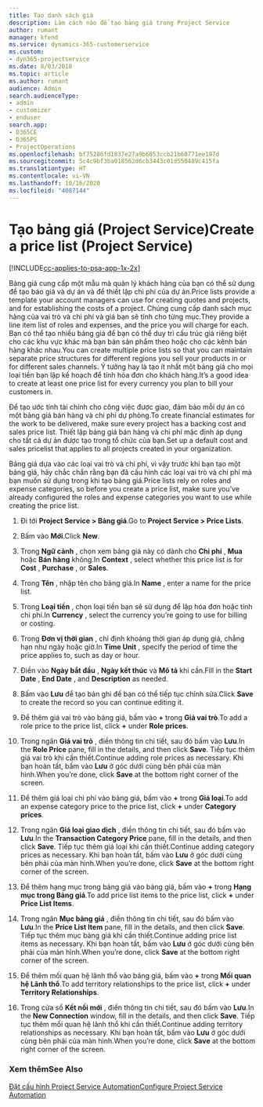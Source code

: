 ```yaml
---
title: Tạo danh sách giá
description: Làm cách nào để tạo bảng giá trong Project Service
author: rumant
manager: kfend
ms.service: dynamics-365-customerservice
ms.custom:
- dyn365-projectservice
ms.date: 8/03/2018
ms.topic: article
ms.author: rumant
audience: Admin
search.audienceType:
- admin
- customizer
- enduser
search.app:
- D365CE
- D365PS
- ProjectOperations
ms.openlocfilehash: bf75286fd1837e27a9b6053ccb21b60771ee197d
ms.sourcegitcommit: 5c4c9bf3ba018562d6cb3443c01d550489c415fa
ms.translationtype: HT
ms.contentlocale: vi-VN
ms.lasthandoff: 10/16/2020
ms.locfileid: "4087144"
---
```

# <a name="create-a-price-list-project-service"></a><span data-ttu-id="fb85f-103">Tạo bảng giá (Project Service)</span><span class="sxs-lookup"><span data-stu-id="fb85f-103">Create a price list (Project Service)</span></span>

[!INCLUDE[cc-applies-to-psa-app-1x-2x](../includes/cc-applies-to-psa-app-1x-2x.md)]

<span data-ttu-id="fb85f-104">Bảng giá cung cấp một mẫu mà quản lý khách hàng của bạn có thể sử dụng để tạo báo giá và dự án và để thiết lập chi phí của dự án.</span><span class="sxs-lookup"><span data-stu-id="fb85f-104">Price lists provide a template your account managers can use for creating quotes and projects, and for establishing the costs of a project.</span></span> <span data-ttu-id="fb85f-105">Chúng cung cấp danh sách mục hàng của vai trò và chi phí và giá bạn sẽ tính cho từng mục.</span><span class="sxs-lookup"><span data-stu-id="fb85f-105">They provide a line item list of roles and expenses, and the price you will charge for each.</span></span> <span data-ttu-id="fb85f-106">Bạn có thể tạo nhiều bảng giá để bạn có thể duy trì cấu trúc giá riêng biệt cho các khu vực khác mà bạn bán sản phẩm theo hoặc cho các kênh bán hàng khác nhau.</span><span class="sxs-lookup"><span data-stu-id="fb85f-106">You can create multiple price lists so that you can maintain separate price structures for different regions you sell your products in or for different sales channels.</span></span> <span data-ttu-id="fb85f-107">Ý tưởng hay là tạo ít nhất một bảng giá cho mọi loại tiền bạn lập kế hoạch để tính hóa đơn cho khách hàng.</span><span class="sxs-lookup"><span data-stu-id="fb85f-107">It’s a good idea to create at least one price list for every currency you plan to bill your customers in.</span></span>  
  
<span data-ttu-id="fb85f-108">Để tạo ước tính tài chính cho công việc được giao, đảm bảo mỗi dự án có một bảng giá bán hàng và chi phí dự phòng.</span><span class="sxs-lookup"><span data-stu-id="fb85f-108">To create financial estimates for the work to be delivered, make sure every project has a backing cost and sales price list.</span></span> <span data-ttu-id="fb85f-109">Thiết lập bảng giá bán hàng và chi phí mặc định áp dụng cho tất cả dự án được tạo trong tổ chức của bạn.</span><span class="sxs-lookup"><span data-stu-id="fb85f-109">Set up a default cost and sales pricelist that applies to all projects created in your organization.</span></span>  
  
<span data-ttu-id="fb85f-110">Bảng giá dựa vào các loại vai trò và chi phí, vì vậy trước khi bạn tạo một bảng giá, hãy chắc chắn rằng bạn đã cấu hình các loại vai trò và chi phí mà bạn muốn sử dụng trong khi tạo bảng giá.</span><span class="sxs-lookup"><span data-stu-id="fb85f-110">Price lists rely on roles and expense categories, so before you create a price list, make sure you’ve already configured the roles and expense categories you want to use while creating the price list.</span></span>  
  
1.  <span data-ttu-id="fb85f-111">Đi tới **Project Service > Bảng giá**.</span><span class="sxs-lookup"><span data-stu-id="fb85f-111">Go to **Project Service > Price Lists**.</span></span>  
  
2.  <span data-ttu-id="fb85f-112">Bấm vào **Mới**.</span><span class="sxs-lookup"><span data-stu-id="fb85f-112">Click **New**.</span></span>  
  
3.  <span data-ttu-id="fb85f-113">Trong **Ngữ cảnh** , chọn xem bảng giá này có dành cho **Chi phí** , **Mua** hoặc **Bán hàng** không.</span><span class="sxs-lookup"><span data-stu-id="fb85f-113">In **Context** , select whether this price list is for **Cost** , **Purchase** , or **Sales**.</span></span>  
  
4.  <span data-ttu-id="fb85f-114">Trong **Tên** , nhập tên cho bảng giá.</span><span class="sxs-lookup"><span data-stu-id="fb85f-114">In **Name** , enter a name for the price list.</span></span>  
  
5.  <span data-ttu-id="fb85f-115">Trong **Loại tiền** , chọn loại tiền bạn sẽ sử dụng để lập hóa đơn hoặc tính chi phí.</span><span class="sxs-lookup"><span data-stu-id="fb85f-115">In **Currency** , select the currency you’re going to use for billing or costing.</span></span>  
  
6.  <span data-ttu-id="fb85f-116">Trong **Đơn vị thời gian** , chỉ định khoảng thời gian áp dụng giá, chẳng hạn như ngày hoặc giờ.</span><span class="sxs-lookup"><span data-stu-id="fb85f-116">In **Time Unit** , specify the period of time the price applies to, such as day or hour.</span></span>  
  
7.  <span data-ttu-id="fb85f-117">Điền vào **Ngày bắt đầu** , **Ngày kết thúc** và **Mô tả** khi cần.</span><span class="sxs-lookup"><span data-stu-id="fb85f-117">Fill in the **Start Date** , **End Date** , and **Description** as needed.</span></span>  
  
8.  <span data-ttu-id="fb85f-118">Bấm vào **Lưu** để tạo bản ghi để bạn có thể tiếp tục chỉnh sửa.</span><span class="sxs-lookup"><span data-stu-id="fb85f-118">Click **Save** to create the record so you can continue editing it.</span></span>  
  
9. <span data-ttu-id="fb85f-119">Để thêm giá vai trò vào bảng giá, bấm vào **+** trong **Giá vai trò**.</span><span class="sxs-lookup"><span data-stu-id="fb85f-119">To add a role price to the price list, click **+** under **Role prices**.</span></span>  
  
10. <span data-ttu-id="fb85f-120">Trong ngăn **Giá vai trò** , điền thông tin chi tiết, sau đó bấm vào **Lưu**.</span><span class="sxs-lookup"><span data-stu-id="fb85f-120">In the **Role Price** pane, fill in the details, and then click **Save**.</span></span> <span data-ttu-id="fb85f-121">Tiếp tục thêm giá vai trò khi cần thiết.</span><span class="sxs-lookup"><span data-stu-id="fb85f-121">Continue adding role prices as necessary.</span></span> <span data-ttu-id="fb85f-122">Khi bạn hoàn tất, bấm vào **Lưu** ở góc dưới cùng bên phải của màn hình.</span><span class="sxs-lookup"><span data-stu-id="fb85f-122">When you’re done, click **Save** at the bottom right corner of the screen.</span></span>  
  
11. <span data-ttu-id="fb85f-123">Để thêm giá loại chi phí vào bảng giá, bấm vào **+** trong **Giá loại**.</span><span class="sxs-lookup"><span data-stu-id="fb85f-123">To add an expense category price to the price list, click **+** under **Category prices**.</span></span>  
  
12. <span data-ttu-id="fb85f-124">Trong ngăn **Giá loại giao dịch** , điền thông tin chi tiết, sau đó bấm vào **Lưu**.</span><span class="sxs-lookup"><span data-stu-id="fb85f-124">In the **Transaction Category Price** pane, fill in the details, and then click **Save**.</span></span> <span data-ttu-id="fb85f-125">Tiếp tục thêm giá loại khi cần thiết.</span><span class="sxs-lookup"><span data-stu-id="fb85f-125">Continue adding category prices as necessary.</span></span> <span data-ttu-id="fb85f-126">Khi bạn hoàn tất, bấm vào **Lưu** ở góc dưới cùng bên phải của màn hình.</span><span class="sxs-lookup"><span data-stu-id="fb85f-126">When you’re done, click **Save** at the bottom right corner of the screen.</span></span>  
  
13. <span data-ttu-id="fb85f-127">Để thêm hạng mục trong bảng giá vào bảng giá, bấm vào **+** trong **Hạng mục trong Bảng giá**.</span><span class="sxs-lookup"><span data-stu-id="fb85f-127">To add price list items to the price list, click **+** under **Price List Items**.</span></span>  
  
14. <span data-ttu-id="fb85f-128">Trong ngăn **Mục bảng giá** , điền thông tin chi tiết, sau đó bấm vào **Lưu**.</span><span class="sxs-lookup"><span data-stu-id="fb85f-128">In the **Price List Item** pane, fill in the details, and then click **Save**.</span></span> <span data-ttu-id="fb85f-129">Tiếp tục thêm mục bảng giá khi cần thiết.</span><span class="sxs-lookup"><span data-stu-id="fb85f-129">Continue adding price list items as necessary.</span></span> <span data-ttu-id="fb85f-130">Khi bạn hoàn tất, bấm vào **Lưu** ở góc dưới cùng bên phải của màn hình.</span><span class="sxs-lookup"><span data-stu-id="fb85f-130">When you’re done, click **Save** at the bottom right corner of the screen.</span></span>  
  
15. <span data-ttu-id="fb85f-131">Để thêm mối quan hệ lãnh thổ vào bảng giá, bấm vào **+** trong **Mối quan hệ Lãnh thổ**.</span><span class="sxs-lookup"><span data-stu-id="fb85f-131">To add territory relationships to the price list, click **+** under **Territory Relationships**.</span></span>  
  
16. <span data-ttu-id="fb85f-132">Trong cửa sổ **Kết nối mới** , điền thông tin chi tiết, sau đó bấm vào **Lưu**.</span><span class="sxs-lookup"><span data-stu-id="fb85f-132">In the **New Connection** window, fill in the details, and then click **Save**.</span></span> <span data-ttu-id="fb85f-133">Tiếp tục thêm mối quan hệ lãnh thổ khi cần thiết.</span><span class="sxs-lookup"><span data-stu-id="fb85f-133">Continue adding territory relationships as necessary.</span></span> <span data-ttu-id="fb85f-134">Khi bạn hoàn tất, bấm vào **Lưu** ở góc dưới cùng bên phải của màn hình.</span><span class="sxs-lookup"><span data-stu-id="fb85f-134">When you’re done, click **Save** at the bottom right corner of the screen.</span></span>  
  
### <a name="see-also"></a><span data-ttu-id="fb85f-135">Xem thêm</span><span class="sxs-lookup"><span data-stu-id="fb85f-135">See Also</span></span>  
 [<span data-ttu-id="fb85f-136">Đặt cấu hình Project Service Automation</span><span class="sxs-lookup"><span data-stu-id="fb85f-136">Configure Project Service Automation</span></span>](../psa/configure.md)
